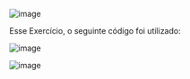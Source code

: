 ![image](https://user-images.githubusercontent.com/65839541/131934011-968e7c5b-3e3c-4b92-93b5-62c806328775.png)

Esse Exercício, o seguinte código foi utilizado:

![image](https://user-images.githubusercontent.com/65839541/131937157-2017a34a-a41a-4cc1-b78b-17ecfc950bb2.png)

![image](https://user-images.githubusercontent.com/65839541/131937208-2b600bc4-4934-47af-9f4d-89ca119c608a.png)
